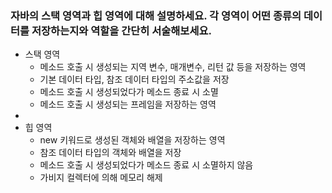 ### 자바의 스택 영역과 힙 영역에 대해 설명하세요. 각 영역이 어떤 종류의 데이터를 저장하는지와 역할을 간단히 서술해보세요.

- 스택 영역
    - 메소드 호출 시 생성되는 지역 변수, 매개변수, 리턴 값 등을 저장하는 영역
    - 기본 데이터 타입, 참조 데이터 타입의 주소값을 저장
    - 메소드 호출 시 생성되었다가 메소드 종료 시 소멸
    - 메소드 호출 시 생성되는 프레임을 저장하는 영역
- 
- 힙 영역
    - new 키워드로 생성된 객체와 배열을 저장하는 영역
    - 참조 데이터 타입의 객체와 배열을 저장
    - 메소드 호출 시 생성되었다가 메소드 종료 시 소멸하지 않음
    - 가비지 컬렉터에 의해 메모리 해제